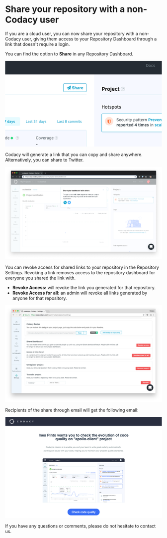 # Share your repository with a non-Codacy user

If you are a cloud user, you can now share your repository with a non-Codacy user, giving them access to your Repository Dashboard through a link that doesn't require a login.

You can find the option to **Share** in any Repository Dashboard.

![](/images/Screen_Shot_2018-07-09_at_18.41.55.png)

Codacy will generate a link that you can copy and share anywhere.
Alternatively, you can share to Twitter.

![](/images/Screenshot_2019-03-12_at_10.05.26.png)

You can revoke access for shared links to your repository in the Repository Settings. Revoking a link removes access to the repository dashboard for everyone you shared the link with.

-   **Revoke Access:** will revoke the link you generated for that repository.
-   **Revoke Access for all:** an admin will revoke all links generated by anyone for that repository.

![](/images/Screen_Shot_2018-07-09_at_19.06.30.png)

Recipients of the share through email will get the following email:

![](/images/screen_shot_2018-07-09_at_19.07.25.png)

If you have any questions or comments, please do not hesitate to contact us.
